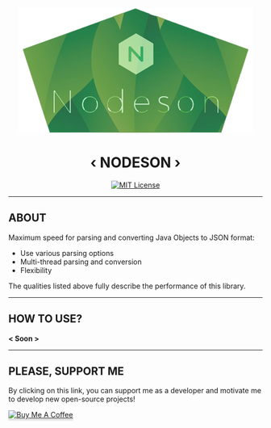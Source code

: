 <div align="center">

![logo](/assets/Nodeson.png)

# ‹ NODESON ›

[![MIT License](https://img.shields.io/github/license/pl3xgaming/Purpur?&logo=github)](LICENSE)

</div>

---

## ABOUT


Maximum speed for parsing and converting Java Objects to JSON format:
* Use various parsing options
* Multi-thread parsing and conversion
* Flexibility

The qualities listed above fully describe the performance of this library.

---

## HOW TO USE?

**< Soon >**

---

## PLEASE, SUPPORT ME

By clicking on this link, you can support me as a
developer and motivate me to develop new open-source projects!

<a href="https://www.buymeacoffee.com/itzstonlex" target="_blank"><img src="https://www.buymeacoffee.com/assets/img/custom_images/orange_img.png" alt="Buy Me A Coffee" style="height: 41px !important;width: 174px !important;box-shadow: 0px 3px 2px 0px rgba(190, 190, 190, 0.5) !important;-webkit-box-shadow: 0px 3px 2px 0px rgba(190, 190, 190, 0.5) !important;" ></a>
